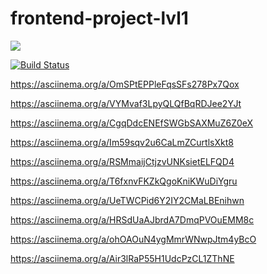# frontend-project-lvl1
<a href="https://codeclimate.com/github/Alexey609/frontend-project-lvl1"/><img src="https://api.codeclimate.com/v1/badges/a99a88d28ad37a79dbf6/maintainability" /></a>

[![Build Status](https://travis-ci.org/Alexey609/frontend-project-lvl1.svg?branch=master)](https://travis-ci.org/Alexey609/frontend-project-lvl1)

https://asciinema.org/a/OmSPtEPPleFqsSFs278Px7Qox

https://asciinema.org/a/VYMvaf3LpyQLQfBqRDJee2YJt

https://asciinema.org/a/CgqDdcENEfSWGbSAXMuZ6Z0eX

https://asciinema.org/a/Im59sqv2u6CaLmZCurtlsXkt8

https://asciinema.org/a/RSMmaijCtjzvUNKsietELFQD4

https://asciinema.org/a/T6fxnvFKZkQgoKniKWuDiYgru

https://asciinema.org/a/UeTWCPid6Y2IY2CMaLBEnihwn

https://asciinema.org/a/HRSdUaAJbrdA7DmqPVOuEMM8c

https://asciinema.org/a/ohOAOuN4ygMmrWNwpJtm4yBcO

https://asciinema.org/a/Air3lRaP55H1UdcPzCL1ZThNE




